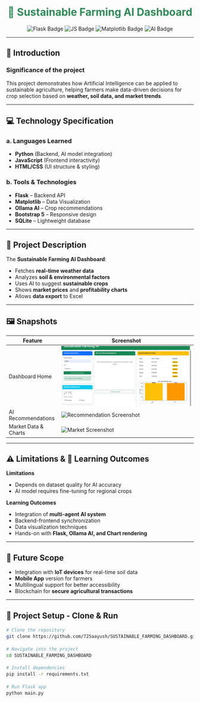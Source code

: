 <h1 align="center" style="color: #2E8B57;">🌱 Sustainable Farming AI Dashboard</h1>
<p align="center">
  <img src="https://img.shields.io/badge/Flask-Backend-blue" alt="Flask Badge">
  <img src="https://img.shields.io/badge/JavaScript-Frontend-yellow" alt="JS Badge">
  <img src="https://img.shields.io/badge/Matplotlib-Visualization-orange" alt="Matplotlib Badge">
  <img src="https://img.shields.io/badge/AI-Recommendations-green" alt="AI Badge">
</p>

---

## 📖 Introduction
### **Significance of the project**
This project demonstrates how Artificial Intelligence can be applied to sustainable agriculture, helping farmers make data-driven decisions for crop selection based on **weather, soil data, and market trends**.

---

## 💻 Technology Specification
### **a. Languages Learned**
- **Python** (Backend, AI model integration)  
- **JavaScript** (Frontend interactivity)  
- **HTML/CSS** (UI structure & styling)  

### **b. Tools & Technologies**
- **Flask** – Backend API  
- **Matplotlib** – Data Visualization  
- **Ollama AI** – Crop recommendations  
- **Bootstrap 5** – Responsive design  
- **SQLite** – Lightweight database  

---

## 🚀 Project Description
The **Sustainable Farming AI Dashboard**:
- Fetches **real-time weather data**
- Analyzes **soil & environmental factors**
- Uses AI to suggest **sustainable crops**
- Shows **market prices** and **profitability charts**
- Allows **data export** to Excel

---

## 🖼 Snapshots
| Feature | Screenshot |
|---------|------------|
| Dashboard Home | ![Home Screenshot](assets/home.png) |
| AI Recommendations | ![Recommendation Screenshot](assets/recommendations.png) |
| Market Data & Charts | ![Market Screenshot](assets/market.png) |

---

## ⚠ Limitations & 🎯 Learning Outcomes
**Limitations**
- Depends on dataset quality for AI accuracy  
- AI model requires fine-tuning for regional crops  

**Learning Outcomes**
- Integration of **multi-agent AI system**  
- Backend-frontend synchronization  
- Data visualization techniques  
- Hands-on with **Flask, Ollama AI, and Chart rendering**

---

## 🔮 Future Scope
- Integration with **IoT devices** for real-time soil data  
- **Mobile App** version for farmers  
- Multilingual support for better accessibility  
- Blockchain for **secure agricultural transactions**

---

## 📂 Project Setup - Clone & Run
```bash
# Clone the repository
git clone https://github.com/725aayush/SUSTAINABLE_FARMING_DASHBOARD.git

# Navigate into the project
cd SUSTAINABLE_FARMING_DASHBOARD

# Install dependencies
pip install -r requirements.txt

# Run Flask app
python main.py
